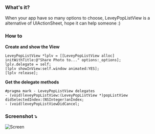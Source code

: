 ### What's it?

When your app have so many options to choose, LeveyPopListView is a alternative of UIActionSheet, hope it can help someone :)

### How to

**Create and show the View**

	LeveyPopListView *lplv = [[LeveyPopListView alloc] initWithTitle:@"Share Photo to..." options:_options];
    lplv.delegate = self;
    [lplv showInView:self.window animated:YES];
    [lplv release];

**Get the delegate methods**

	#pragma mark - LeveyPopListView delegates
	- (void)leveyPopListView:(LeveyPopListView *)popListView didSelectedIndex:(NSInteger)anIndex;
	- (void)leveyPopListViewDidCancel;



### Screenshot ⤵

![Screen](http://i.minus.com/iDQo9wuPCB1Gr.png)    
